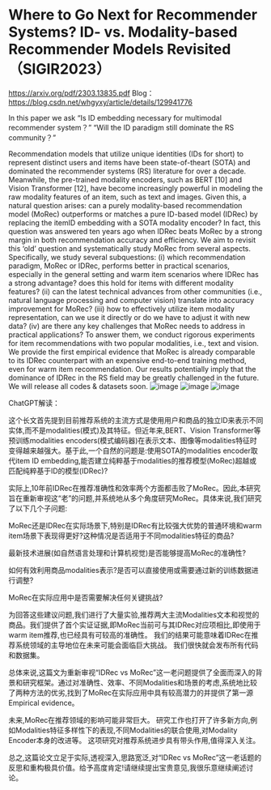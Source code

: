 # Where to Go Next for Recommender Systems? ID- vs. Modality-based Recommender Models Revisited （SIGIR2023）
  https://arxiv.org/pdf/2303.13835.pdf
  Blog：https://blog.csdn.net/whgyxy/article/details/129941776

In this paper we ask “Is ID embedding necessary for multimodal recommender system？” “Will the ID paradigm still dominate the RS community？” 


Recommendation models that utilize unique identities (IDs for short) to represent distinct users and items have been state-of-theart (SOTA) and dominated the recommender systems (RS) literature for over a decade. Meanwhile, the pre-trained modality encoders, such as BERT [10] and Vision Transformer [12], have become increasingly powerful in modeling the raw modality features of an item, such as text and images. Given this, a natural question arises: can a purely modality-based recommendation model (MoRec) outperforms or matches a pure ID-based model (IDRec) by replacing the itemID embedding with a SOTA modality encoder? In fact, this question was answered ten years ago when IDRec beats MoRec by a strong margin in both recommendation accuracy and efficiency. We aim to revisit this ‘old’ question and systematically study
MoRec from several aspects. Specifically, we study several subquestions: (i) which recommendation paradigm, MoRec or IDRec, performs better in practical scenarios, especially in the general setting and warm item scenarios where IDRec has a strong advantage? does this hold for items with different modality features? (ii) can the latest technical advances from other communities (i.e., natural language processing and computer vision) translate into accuracy improvement for MoRec? (iii) how to effectively utilize item modality representation, can we use it directly or do we have to adjust it with new data? (iv) are there any key challenges that MoRec needs to address in practical applications? To answer them, we conduct rigorous experiments for item recommendations with two popular modalities, i.e., text and vision. We provide the first empirical evidence that MoRec is already comparable to its IDRec counterpart with an expensive end-to-end training method, even for warm item recommendation. Our results potentially imply that the dominance of IDRec in the RS field may be greatly challenged in the future. We will release all codes & datasets soon.
![image](https://user-images.githubusercontent.com/15176493/234726074-03578e75-8cdd-4a3e-9f09-490d220211da.png)
![image](https://user-images.githubusercontent.com/15176493/234726119-0418f3a8-ab59-4237-ac97-ac7abc268655.png)
![image](https://user-images.githubusercontent.com/15176493/234726094-ec5b4273-dcbb-4670-80ea-7e197acd6cb9.png)

ChatGPT解读：

这个长文首先提到目前推荐系统的主流方式是使用用户和商品的独立ID来表示不同实体,而不是modalities(模式)及其特征。但近年来,BERT、Vision Transformer等预训练modalities encoders(模式编码器)在表示文本、图像等modalities特征时变得越来越强大。基于此,一个自然的问题是:使用SOTA的modalities encoder取代item ID embedding,能否建立纯粹基于modalities的推荐模型(MoRec)超越或匹配纯粹基于ID的模型(IDRec)?

实际上,10年前IDRec在推荐准确性和效率两个方面都击败了MoRec。因此,本研究旨在重新审视这“老”的问题,并系统地从多个角度研究MoRec。具体来说,我们研究了以下几个子问题:

MoRec还是IDRec在实际场景下,特别是IDRec有比较强大优势的普通环境和warm item场景下表现得更好?这种情况是否适用于不同modalities特征的商品?

最新技术进展(如自然语言处理和计算机视觉)是否能够提高MoRec的准确性?

如何有效利用商品modalities表示?是否可以直接使用或需要通过新的训练数据进行调整?

MoRec在实际应用中是否需要解决任何关键挑战?

为回答这些建议问题,我们进行了大量实验,推荐两大主流Modalities文本和视觉的商品。我们提供了首个实证证据,即MoRec当前可与其IDRec对应项相比,即使用于warm item推荐,也已经具有可较高的准确性。 我们的结果可能意味着IDRec在推荐系统领域的主导地位在未来可能会面临巨大挑战。 我们很快就会发布所有代码和数据集。

总体来说,这篇文为重新审视“IDRec vs MoRec”这一老问题提供了全面而深入的背景和研究框架。通过对准确性、效率、不同Modalities和场景的考虑,系统地比较了两种方法的优劣,找到了MoRec在实际应用中具有较高潜力的并提供了第一源 Empirical evidence。

未来,MoRec在推荐领域的影响可能非常巨大。 研究工作也打开了许多新方向,例如Modalities特征多样性下的表现,不同Modalities的联合使用,对Modality Encoder本身的改进等。 这项研究对推荐系统进步具有带头作用,值得深入关注。

总之,这篇论文立足于实际,透视深入,思路宽泛,对“IDRec vs MoRec”这一老话题的反思和重构极具价值。给予高度肯定!请继续提出宝贵意见,我很乐意继续阐述讨论。

